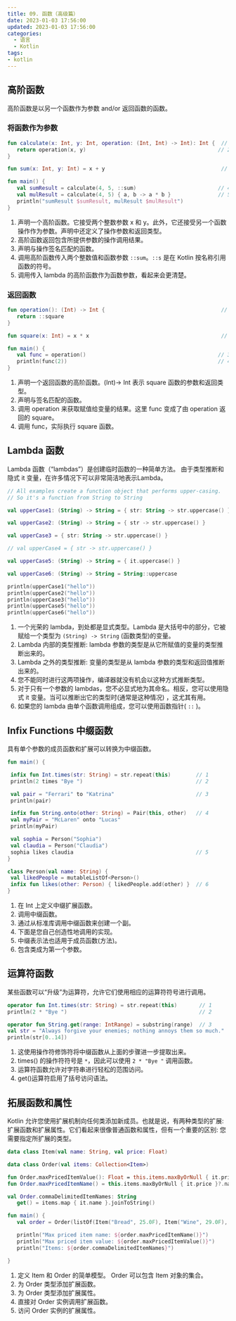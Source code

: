 ```yaml
---
title: 09. 函数（高级篇）
date: 2023-01-03 17:56:00
updated: 2023-01-03 17:56:00
categories:
  - 语言
  - Kotlin
tags:
- kotlin
---
```


## 高阶函数

高阶函数是以另一个函数作为参数 and/or 返回函数的函数。

### 将函数作为参数

 ```kotlin
fun calculate(x: Int, y: Int, operation: (Int, Int) -> Int): Int {  // 1
    return operation(x, y)                                          // 2
}

fun sum(x: Int, y: Int) = x + y                                     // 3

fun main() {
    val sumResult = calculate(4, 5, ::sum)                          // 4
    val mulResult = calculate(4, 5) { a, b -> a * b }               // 5
    println("sumResult $sumResult, mulResult $mulResult")
}
```

1. 声明一个高阶函数。它接受两个整数参数 x 和 y。此外，它还接受另一个函数操作作为参数。声明中还定义了操作参数和返回类型。
2. 高阶函数返回包含所提供参数的操作调用结果。
3. 声明与操作签名匹配的函数。
4. 调用高阶函数传入两个整数值和函数参数 `::sum`。`::s` 是在 Kotlin 按名称引用函数的符号。
5. 调用传入 lambda 的高阶函数作为函数参数，看起来会更清楚。

### 返回函数

 ```kotlin
fun operation(): (Int) -> Int {                                     // 1
    return ::square
}

fun square(x: Int) = x * x                                          // 2

fun main() {
    val func = operation()                                          // 3
    println(func(2))                                                // 4
}
```

1. 声明一个返回函数的高阶函数。(Int)-> Int 表示 square 函数的参数和返回类型。
2. 声明与签名匹配的函数。
3. 调用 operation 来获取赋值给变量的结果。这里 func 变成了由 operation 返回的 square。
4. 调用 func，实际执行 square 函数。

## Lambda 函数

Lambda 函数（“lambdas”）是创建临时函数的一种简单方法。 由于类型推断和隐式 it 变量，在许多情况下可以非常简洁地表示Lambda。

 ```kotlin
// All examples create a function object that performs upper-casing.
// So it's a function from String to String

val upperCase1: (String) -> String = { str: String -> str.uppercase() } // 1

val upperCase2: (String) -> String = { str -> str.uppercase() }         // 2

val upperCase3 = { str: String -> str.uppercase() }                     // 3

// val upperCase4 = { str -> str.uppercase() }                          // 4

val upperCase5: (String) -> String = { it.uppercase() }                 // 5

val upperCase6: (String) -> String = String::uppercase                  // 6

println(upperCase1("hello"))
println(upperCase2("hello"))
println(upperCase3("hello"))
println(upperCase5("hello"))
println(upperCase6("hello"))
```

1. 一个光荣的 lambda，到处都是显式类型。Lambda 是大括号中的部分，它被赋给一个类型为 `(String) -> String` (函数类型)的变量。
2. Lambda 内部的类型推断: lambda 参数的类型是从它所赋值的变量的类型推断出来的。
3. Lambda 之外的类型推断: 变量的类型是从 lambda 参数的类型和返回值推断出来的。
4. 您不能同时进行这两项操作，编译器就没有机会以这种方式推断类型。
5. 对于只有一个参数的 lambdas，您不必显式地为其命名。相反，您可以使用隐式 it 变量。当可以推断出它的类型时(通常是这种情况) ，这尤其有用。
6. 如果您的 lambda 由单个函数调用组成，您可以使用函数指针( `::` )。

## Infix Functions 中缀函数

具有单个参数的成员函数和扩展可以转换为中缀函数。

 ```kotlin
fun main() {

  infix fun Int.times(str: String) = str.repeat(this)        // 1
  println(2 times "Bye ")                                    // 2

  val pair = "Ferrari" to "Katrina"                          // 3
  println(pair)

  infix fun String.onto(other: String) = Pair(this, other)   // 4
  val myPair = "McLaren" onto "Lucas"
  println(myPair)

  val sophia = Person("Sophia")
  val claudia = Person("Claudia")
  sophia likes claudia                                       // 5
}

class Person(val name: String) {
  val likedPeople = mutableListOf<Person>()
  infix fun likes(other: Person) { likedPeople.add(other) }  // 6
}
```

1. 在 Int 上定义中缀扩展函数。
2. 调用中缀函数。
3. 通过从标准库调用中缀函数来创建一个副。
4. 下面是您自己创造性地调用的实现。
5. 中缀表示法也适用于成员函数(方法)。
6. 包含类成为第一个参数。

## 运算符函数

某些函数可以“升级”为运算符，允许它们使用相应的运算符符号进行调用。

 ```kotlin
operator fun Int.times(str: String) = str.repeat(this)       // 1
println(2 * "Bye ")                                          // 2

operator fun String.get(range: IntRange) = substring(range)  // 3
val str = "Always forgive your enemies; nothing annoys them so much."
println(str[0..14])
```

1. 这使用操作符修饰符将中缀函数从上面的步骤进一步提取出来。
2. times() 的操作符符号是 `*`，因此可以使用 `2 * "Bye "` 调用函数。
3. 运算符函数允许对字符串进行轻松的范围访问。
4. get()运算符启用了括号访问语法。

## 拓展函数和属性

Kotlin 允许您使用扩展机制向任何类添加新成员。也就是说，有两种类型的扩展: 扩展函数和扩展属性。它们看起来很像普通函数和属性，但有一个重要的区别: 您需要指定所扩展的类型。

 ```kotlin
data class Item(val name: String, val price: Float)                                         // 1

data class Order(val items: Collection<Item>)

fun Order.maxPricedItemValue(): Float = this.items.maxByOrNull { it.price }?.price ?: 0F    // 2
fun Order.maxPricedItemName() = this.items.maxByOrNull { it.price }?.name ?: "NO_PRODUCTS"

val Order.commaDelimitedItemNames: String                                                   // 3
    get() = items.map { it.name }.joinToString()

fun main() {
    val order = Order(listOf(Item("Bread", 25.0F), Item("Wine", 29.0F), Item("Water", 12.0F)))

    println("Max priced item name: ${order.maxPricedItemName()}")                           // 4
    println("Max priced item value: ${order.maxPricedItemValue()}")
    println("Items: ${order.commaDelimitedItemNames}")                                      // 5

}
```

1. 定义 Item 和 Order 的简单模型。 Order 可以包含 Item 对象的集合。
2. 为 Order 类型添加扩展函数。
3. 为 Order 类型添加扩展属性。
4. 直接对 Order 实例调用扩展函数。
5. 访问 Order 实例的扩展属性。

